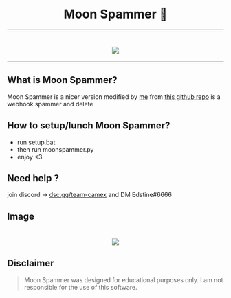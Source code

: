 <h1 align="center">
  <br>
  Moon Spammer 🌙
  <br>
</h1>

---

<h1 align="center">
  <img src="https://cdn.discordapp.com/attachments/1029037062852202638/1077609740298887259/1509905703_99px_ru_animacii_21965_fioletovaja_luna_v_oblachnom_nebe.gif">
</h1>

---

## What is Moon Spammer?

Moon Spammer is a nicer version modified by [me](https://github.com/Edstine) from [this github repo](https://github.com/Terminal1337/discord-webhook-spammer)
is a webhook spammer and delete

## How to setup/lunch Moon Spammer?

- run setup.bat
- then run moonspammer.py
- enjoy <3

## Need help ?
join discord -> [dsc.gg/team-camex](https://dsc.gg/team-camex) and DM Edstine#6666

## Image
<h1 align="center">
  <img src="https://cdn.discordapp.com/attachments/1029037062852202638/1085312959208759357/moonspammer_Ueq25Rbj5G.png">
</h1>

## Disclaimer

> Moon Spammer was designed for educational purposes only. I am not responsible for the use of this software.
